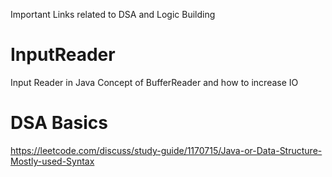 Important Links related to DSA and Logic Building

# InputReader
Input Reader in Java
Concept of BufferReader and how to increase IO

# DSA Basics
https://leetcode.com/discuss/study-guide/1170715/Java-or-Data-Structure-Mostly-used-Syntax
